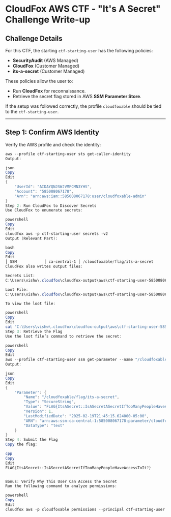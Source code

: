 # **CloudFox AWS CTF - "It's A Secret" Challenge Write-up**

## **Challenge Details**
For this CTF, the starting `ctf-starting-user` has the following policies:

- **SecurityAudit** (AWS Managed)
- **CloudFox** (Customer Managed)
- **its-a-secret** (Customer Managed)

These policies allow the user to:
- Run **CloudFox** for reconnaissance.
- Retrieve the secret flag stored in AWS **SSM Parameter Store**.

If the setup was followed correctly, the profile `cloudfoxable` should be tied to the `ctf-starting-user`.

---

## **Step 1: Confirm AWS Identity**
Verify the AWS profile and check the identity:

```powershell
aws --profile ctf-starting-user sts get-caller-identity
Output:

json
Copy
Edit
{
    "UserId": "AIDAYQNJSWJVMPCMN3YHS",
    "Account": "585008067178",
    "Arn": "arn:aws:iam::585008067178:user/cloudfoxable-admin"
}
Step 2: Run CloudFox to Discover Secrets
Use CloudFox to enumerate secrets:

powershell
Copy
Edit
cloudfox aws -p ctf-starting-user secrets -v2
Output (Relevant Part):

bash
Copy
Edit
│ SSM            │ ca-central-1 │ /cloudfoxable/flag/its-a-secret       │                                  │
CloudFox also writes output files:

Secrets List:
C:\Users\vishw\.cloudfox\cloudfox-output\aws\ctf-starting-user-585008067178\table/secrets.txt

Loot File:
C:\Users\vishw\.cloudfox\cloudfox-output\aws\ctf-starting-user-585008067178\loot\pull-secrets-commands.txt

To view the loot file:

powershell
Copy
Edit
cat "C:\Users\vishw\.cloudfox\cloudfox-output\aws\ctf-starting-user-585008067178\loot\pull-secrets-commands.txt"
Step 3: Retrieve the Flag
Use the loot file’s command to retrieve the secret:

powershell
Copy
Edit
aws --profile ctf-starting-user ssm get-parameter --name "/cloudfoxable/flag/its-a-secret" --with-decryption
Output:

json
Copy
Edit
{
    "Parameter": {
        "Name": "/cloudfoxable/flag/its-a-secret",
        "Type": "SecureString",
        "Value": "FLAG{ItsASecret::IsASecretASecretIfTooManyPeopleHaveAccessToIt?}",
        "Version": 1,
        "LastModifiedDate": "2025-02-19T21:45:15.624000-05:00",
        "ARN": "arn:aws:ssm:ca-central-1:585008067178:parameter/cloudfoxable/flag/its-a-secret",
        "DataType": "text"
    }
}
Step 4: Submit the Flag
Copy the flag:

cpp
Copy
Edit
FLAG{ItsASecret::IsASecretASecretIfTooManyPeopleHaveAccessToIt?}


Bonus: Verify Why This User Can Access the Secret
Run the following command to analyze permissions:

powershell
Copy
Edit
cloudfox aws -p cloudfoxable permissions --principal ctf-starting-user -v2

